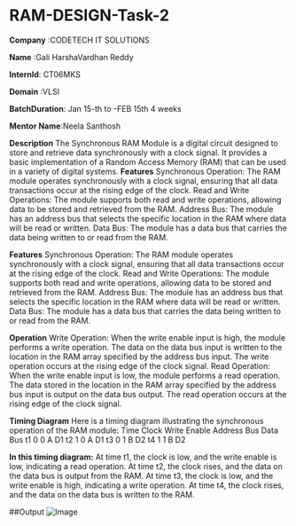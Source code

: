 # RAM-DESIGN-Task-2

**Company** :CODETECH IT SOLUTIONS

**Name**    :Gali HarshaVardhan Reddy

**InternId**:  CT06MKS

**Domain**  :VLSI

**BatchDuration**: Jan 15-th to -FEB 15th  4 weeks

**Mentor Name**:Neela Santhosh

**Description**
The Synchronous RAM Module is a digital circuit designed to store and retrieve data synchronously with a clock signal. It provides a basic implementation of a Random Access Memory (RAM) that can be used in a variety of digital systems.
**Features**
Synchronous Operation: The RAM module operates synchronously with a clock signal, ensuring that all data transactions occur at the rising edge of the clock.
Read and Write Operations: The module supports both read and write operations, allowing data to be stored and retrieved from the RAM.
Address Bus: The module has an address bus that selects the specific location in the RAM where data will be read or written.
Data Bus: The module has a data bus that carries the data being written to or read from the RAM.

**Features**
Synchronous Operation: The RAM module operates synchronously with a clock signal, ensuring that all data transactions occur at the rising edge of the clock.
Read and Write Operations: The module supports both read and write operations, allowing data to be stored and retrieved from the RAM.
Address Bus: The module has an address bus that selects the specific location in the RAM where data will be read or written.
Data Bus: The module has a data bus that carries the data being written to or read from the RAM.

**Operation**
Write Operation: When the write enable input is high, the module performs a write operation. The data on the data bus input is written to the location in the RAM array specified by the address bus input. The write operation occurs at the rising edge of the clock signal.
Read Operation: When the write enable input is low, the module performs a read operation. The data stored in the location in the RAM array specified by the address bus input is output on the data bus output. The read operation occurs at the rising edge of the clock signal.

**Timing Diagram**
Here is a timing diagram illustrating the synchronous operation of the RAM module:
Time	Clock	Write Enable	Address Bus	Data Bus
t1	0	0	A	D1
t2	1	0	A	D1
t3	0	1	B	D2
t4	1	1	B	D2

**In this timing diagram:**
At time t1, the clock is low, and the write enable is low, indicating a read operation.
At time t2, the clock rises, and the data on the data bus is output from the RAM.
At time t3, the clock is low, and the write enable is high, indicating a write operation.
At time t4, the clock rises, and the data on the data bus is written to the RAM.

##Output
![Image](https://github.com/user-attachments/assets/d435ceee-ebe8-4d11-a6e6-ace49290e2c4)
